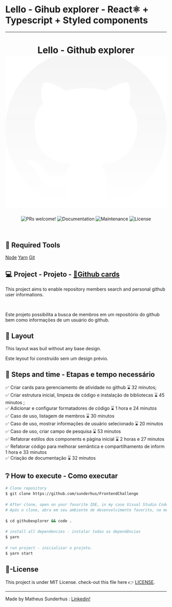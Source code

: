 # Lello - Gihub explorer - React⚛ + Typescript + Styled components

<hr>

<h1 align="center">
    Lello - Github explorer <br>
  <img alt="github explorer app" title="github explorer app" src=".github/mock01.svg" />

</h1>

<p align="center">

  <img alt="PRs welcome!" src="https://img.shields.io/static/v1?label=PRs&message=welcome&color=15C3D6&labelColor=000000" />
  <img alt="Documentation" src="https://img.shields.io/badge/documentation-yes-brightgreen.svg"/>
  <img alt="Maintenance" src="https://img.shields.io/badge/Maintained%3F-yes-green.svg"/>
  <img alt="License" src="https://img.shields.io/static/v1?label=license&message=MIT&color=15C3D6&labelColor=000000">
</p>

<br>

## 🚀 Required Tools

[Node](https://nodejs.org/en/download/)
[Yarn](https://yarnpkg.com/)
[Git](https://git-scm.com/downloads)

## 💻 Project - Projeto - [🔗Github cards](https://github.com/sunderhus/FrontendChallenge/projects/1)

<p>This project aims to enable repository members search and personal github user informations.</p><br>
<p>Este projeto possibilita a busca de membros em um repositório do github bem como informações de um usuário do github.</p>

## 🔖 Layout

This layout was buil without any base design. <br>

Este leyout foi construído sem um design prévio.

## 🧠 Steps and time - Etapas e tempo necessário

✅ Criar cards para gerenciamento de atividade no github ⌛ 32 minutos; <br>
✅ Criar estrutura inicial, limpeza de código e instalação de bibliotecas ⌛ 45 minutos ; <br>
✅ Adicionar e configurar formatadores de código ⌛ 1 hora e 24 minutos<br>
✅ Caso de uso, listagem de membros ⌛ 30 minutos<br>
✅ Caso de uso, mostrar informações de usuário selecionado ⌛ 20 minutos<br>
✅ Caso de uso, criar campo de pesquisa ⌛ 53 minutos<br>
✅ Refatorar estilos dos components e página inicial ⌛ 2 horas e 27 minutos<br>
✅ Refatorar código para melhorar semântica e compartilhamento de inform 1 hora e 33 minutos <br>
✅ Criação de documentação ⌛ 32 minutos<br>

## ❔ How to execute - Como executar

```bash
# Clone repository
$ git clone https://github.com/sunderhus/FrontendChallenge

# After clone, open on your favorite IDE, in my case Visual Studio Code.
# Após o clone, abra em seu ambiente de desenvolvimento favorito, no meu caso usarei o Visual Studio Code.

$ cd githubexplorer && code .

# install all dependencies - instalar todas as dependências
$ yarn

# run project - inicializar o projeto.
$ yarn start

```

## 📄-License

This project is under MIT License. check-out this file here 👉 [LICENSE](LICENSE.md).

---

Made by Matheus Sunderhus : [Linkedin!](https://www.linkedin.com/in/matheus-sunderhus/)
